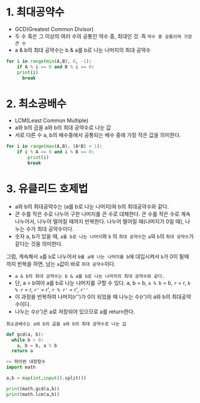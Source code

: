 # 1. 최대공약수
- GCD(Greatest Common Divisor)
- 두 수 혹은 그 이상의 여러 수의 공통인 약수 중, 최대인 것. 즉 `약수 중 공통이며 가장 큰 수`
- a & b의 최대 공약수는 b & a를 b로 나눈 나머지의 최대 공약수
```python
for i in range(min(A,B), 0, -1):
	if A % i == 0 and B % i == 0:
    print(i)
      break
```

# 2. 최소공배수
- LCM(Least Common Multiple)
- a와 b의 곱을 a와 b의 최대 공약수로 나눈 값
- 서로 다른 수 a, b의 배수중에서 공통되는 배수 중에 가장 작은 값을 의미한다.

```python
for i in range(max(A,B), (A*B) + 1):
	if i % A == 0 and i % B == 0:
		print(i)
		break
```

# 3. 유클리드 호제법
- a와 b의 최대공약수는 (a를 b로 나눈 나머지)와 b의 최대공약수와 같다.
- 큰 수를 작은 수로 나누어 구한 나머지를 큰 수로 대체한다. 큰 수를 작은 수로 계속 나누어서, 나누어 떨어질 때까지 반복한다. 나누어 떨어질 때(나머지가 0일 때), 나누는 수가 최대 공약수이다.
- 숫자 a, b가 있을 때, `a를 b로 나눈 나머지`와 `b` 의 `최대 공약수`는 `a`와 `b`의 `최대 공약수`가 같다는 것을 의미한다.

그럼, 계속해서 `a`를 `b`로 나누어서 `b를 a에 나눈 나머지를 b`에 대입시켜서 `b`가 0이 될때 까지 반복을
하면, 남는 `a`값이 바로 `최대 공약수`이다.

- `a & b의 최대 공약수는 b & a를 b로 나눈 나머지의 최대 공약수와 같다.`
- 단, a > b여야 a를 b로 나눈 나머지를 구할 수 있다.
a, b
= b, `a % b` = b, `r`
= r, `b % r` = r, `r'`
= r', `r % r'` = r', `r''`
- 이 과정을 반복하여 나머지(r'')가 0이 되었을 때 나누는 수(r')이 a와 b의 최대공약수이다.
- 나누는 수(r')은 a로 저장되어 있으므로 a를 return한다.

`최소공배수는 a와 b의 곱을 a와 b의 최대 공약수로 나눈 값`

```python
def gcd(a, b):
  while b > 0:
    a, b = b, a % b
  return a
```

```python
>> 파이썬 내장함수
import math

a,b = map(int,input().split())

print(math.gcd(a,b))
print(math.lcm(a,b))
```